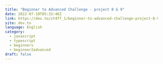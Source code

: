 ```yaml
---
title: "Beginner to Advanced Challenge - project 8 & 9"
date: 2022-07-10T05:33:46Z
link: https://dev.to/zt4ff_1/beginner-to-advanced-challenge-project-8-9-4k53?utm_medium=RSS&utm_source=news.12bit.vn
site: dev.to
language: English
category:
  - javascript
  - typescript
  - beginners
  - beginner2advanced
draft: false
---
```

